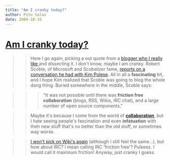 ```yaml
---
title: "Am I cranky today?"
author: Pito Salas
date: 2004-10-15
---
```

# [Am I cranky today?](None)



>>

>> Here I go again, picking a out quote from a [blogger who I really like
](<http://scoble.weblogs.com/>)and dissecting it. I don't know, maybe I am
cranky. Robert Scoble, of Microsoft and Scobelizer fame, [reports on a
conversation he had with Kim
Polese](<http://radio.weblogs.com/0001011/2004/10/15.html#a8421>). All in all
a **fascinating** bit, and I hope Kim realized that Scoble was going to blog
the whole dang thing. Buried somewhere in the middle, Scoble says:

>>

>>> "It was not possible until there was **friction free collaboration**
(blogs, RSS, Wikis, IRC chat), and a large number of open source components."

>>

>> Maybe it's because I come from the world of
[**collaboration**](<http://www.eroom.com>), but I hate seeing people's
fascination and even **infatuation** with theh new stuff that's no better than
the old stuff, or sometimes way worse.

>>

>> [I won't pick on Wiki's again](</weblogs/archives/000463.html>) (although I
still feel the same…), but how about IRC? I mean calling IRC 'friction free'?
Puleeez. I would call it maximum friction! Anyway, just cranky I guess.


